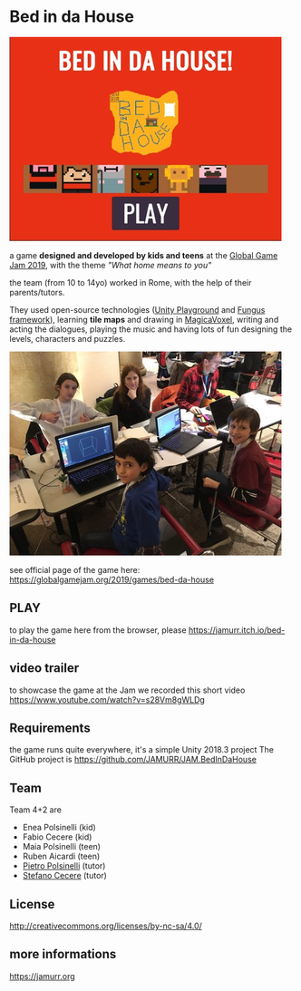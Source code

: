 # Bed in da House

![game title](docs/images/game_title.jpg)

a game **designed and developed by kids and teens** at the [Global Game Jam 2019](https://globalgamejam.org/2019/games/bed-da-house), with the theme _"What home means to you"_

the team (from 10 to 14yo) worked in Rome, with the help of their parents/tutors.

They used open-source technologies ([Unity Playground](https://github.com/Unity-Technologies/UnityPlayground) and [Fungus framework](https://github.com/snozbot/fungus)), learning **tile maps** and drawing in [MagicaVoxel](http://ephtracy.github.io/), writing and acting the dialogues, playing the music and having lots of fun designing the levels, characters and puzzles.

![game title](docs/images/team_at_work.jpg)

see official page of the game here: <https://globalgamejam.org/2019/games/bed-da-house>

## PLAY
to play the game here from the browser, please
<https://jamurr.itch.io/bed-in-da-house>

## video trailer
to showcase the game at the Jam we recorded this short video <https://www.youtube.com/watch?v=s28Vm8gWLDg>

## Requirements
the game runs quite everywhere, it's a simple Unity 2018.3 project
The GitHub project is <https://github.com/JAMURR/JAM.BedInDaHouse>

## Team
Team 4+2 are
- Enea Polsinelli (kid)
- Fabio Cecere (kid)
- Maia Polsinelli (teen)
- Ruben Aicardi (teen)
- [Pietro Polsinelli](https://github.com/ppolsinelli/) (tutor)
- [Stefano Cecere](https://github.com/StefanoCecere/) (tutor)

## License
<http://creativecommons.org/licenses/by-nc-sa/4.0/>

## more informations
<https://jamurr.org>
